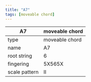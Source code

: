 ```yaml
---
title: "A7"
tags: [moveable chord]
---
```


|A7|moveable chord|
|---|---|
|type|moveable chord|
|name|A7|
|root string|6|
|fingering|5X565X|
|scale pattern|II|
